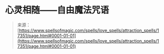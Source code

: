 <!--yml

category: 未分类

date: 2024-06-12 18:58:22

-->

# 心灵相随——自由魔法咒语

> 来源：[https://www.spellsofmagic.com/spells/love_spells/attraction_spells/17351/page.html#0001-01-01](https://www.spellsofmagic.com/spells/love_spells/attraction_spells/17351/page.html#0001-01-01)
